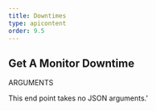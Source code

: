```yaml
---
title: Downtimes
type: apicontent
order: 9.5
---
```


## Get A Monitor Downtime
ARGUMENTS

This end point takes no JSON arguments.'